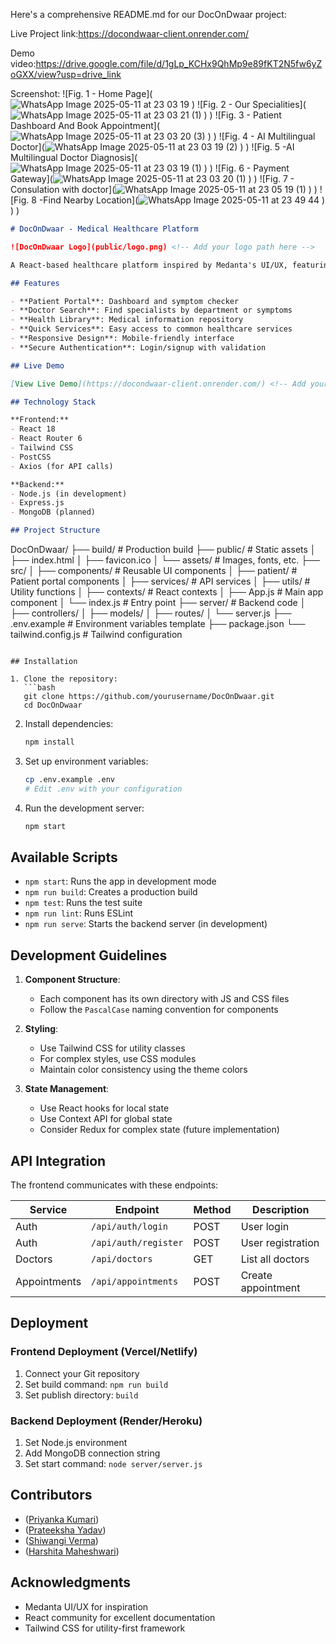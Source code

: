 Here's a comprehensive README.md for our DocOnDwaar project:

Live Project link:https://docondwaar-client.onrender.com/

Demo video:https://drive.google.com/file/d/1gLp_KCHx9QhMp9e89fKT2N5fw6yZoGXX/view?usp=drive_link

Screenshot:
![Fig. 1 - Home Page](![WhatsApp Image 2025-05-11 at 23 03 19](https://github.com/user-attachments/assets/c9bbbdd7-c152-4aef-ba14-fe887952b2b5)
)
![Fig. 2 - Our Specialities](![WhatsApp Image 2025-05-11 at 23 03 21 (1)](https://github.com/user-attachments/assets/db29240c-9530-42c9-9f7d-f1840568b06d)
)
)
![Fig. 3 - Patient Dashboard And Book Appointment](![WhatsApp Image 2025-05-11 at 23 03 20 (3)](https://github.com/user-attachments/assets/36f13bb8-74da-4bfe-abe5-9857320394fa)
)
)
![Fig. 4 - AI Multilingual Doctor](![WhatsApp Image 2025-05-11 at 23 03 19 (2)](https://github.com/user-attachments/assets/8d75de1e-541e-4a20-94af-d8bcd175126b)
)
)
![Fig. 5 -AI Multilingual Doctor Diagnosis](![WhatsApp Image 2025-05-11 at 23 03 19 (1)](https://github.com/user-attachments/assets/aa02ac54-6f02-4e49-b0c0-4b26ce5f43e4)
)
)
![Fig. 6 - Payment Gateway](![WhatsApp Image 2025-05-11 at 23 03 20 (1)](https://github.com/user-attachments/assets/73ba3c77-7ada-4d59-8f33-b575f539c980)
)
)
![Fig. 7 - Consulation with doctor](![WhatsApp Image 2025-05-11 at 23 05 19 (1)](https://github.com/user-attachments/assets/03e98fd7-b9ab-4d0a-85e5-c860d01f47dc)
)
)
![Fig. 8 -Find Nearby Location](![WhatsApp Image 2025-05-11 at 23 49 44](https://github.com/user-attachments/assets/da73a0b5-6800-4dbe-93ad-0caa2b768368)
)
)
)

```markdown
# DocOnDwaar - Medical Healthcare Platform

![DocOnDwaar Logo](public/logo.png) <!-- Add your logo path here -->

A React-based healthcare platform inspired by Medanta's UI/UX, featuring a modern red and white theme with patient-centric components and services.

## Features

- **Patient Portal**: Dashboard and symptom checker
- **Doctor Search**: Find specialists by department or symptoms
- **Health Library**: Medical information repository
- **Quick Services**: Easy access to common healthcare services
- **Responsive Design**: Mobile-friendly interface
- **Secure Authentication**: Login/signup with validation

## Live Demo

[View Live Demo](https://docondwaar-client.onrender.com/) <!-- Add your deployment URL -->

## Technology Stack

**Frontend:**
- React 18
- React Router 6
- Tailwind CSS
- PostCSS
- Axios (for API calls)

**Backend:**
- Node.js (in development)
- Express.js
- MongoDB (planned)

## Project Structure

```
DocOnDwaar/
├── build/                   # Production build
├── public/                  # Static assets
│   ├── index.html
│   ├── favicon.ico
│   └── assets/              # Images, fonts, etc.
├── src/
│   ├── components/          # Reusable UI components
│   ├── patient/             # Patient portal components
│   ├── services/            # API services
│   ├── utils/               # Utility functions
│   ├── contexts/            # React contexts
│   ├── App.js               # Main app component
│   └── index.js             # Entry point
├── server/                  # Backend code
│   ├── controllers/
│   ├── models/
│   ├── routes/
│   └── server.js
├── .env.example             # Environment variables template
├── package.json
└── tailwind.config.js       # Tailwind configuration
```

## Installation

1. Clone the repository:
   ```bash
   git clone https://github.com/yourusername/DocOnDwaar.git
   cd DocOnDwaar
   ```

2. Install dependencies:
   ```bash
   npm install
   ```

3. Set up environment variables:
   ```bash
   cp .env.example .env
   # Edit .env with your configuration
   ```

4. Run the development server:
   ```bash
   npm start
   ```

## Available Scripts

- `npm start`: Runs the app in development mode
- `npm run build`: Creates a production build
- `npm test`: Runs the test suite
- `npm run lint`: Runs ESLint
- `npm run serve`: Starts the backend server (in development)

## Development Guidelines

1. **Component Structure**:
   - Each component has its own directory with JS and CSS files
   - Follow the `PascalCase` naming convention for components

2. **Styling**:
   - Use Tailwind CSS for utility classes
   - For complex styles, use CSS modules
   - Maintain color consistency using the theme colors

3. **State Management**:
   - Use React hooks for local state
   - Use Context API for global state
   - Consider Redux for complex state (future implementation)

## API Integration

The frontend communicates with these endpoints:

| Service | Endpoint | Method | Description |
|---------|----------|--------|-------------|
| Auth | `/api/auth/login` | POST | User login |
| Auth | `/api/auth/register` | POST | User registration |
| Doctors | `/api/doctors` | GET | List all doctors |
| Appointments | `/api/appointments` | POST | Create appointment |

## Deployment

### Frontend Deployment (Vercel/Netlify)
1. Connect your Git repository
2. Set build command: `npm run build`
3. Set publish directory: `build`

### Backend Deployment (Render/Heroku)
1. Set Node.js environment
2. Add MongoDB connection string
3. Set start command: `node server/server.js`

## Contributors

- ([Priyanka Kumari](https://github.com/11PRIA))
- ([Prateeksha Yadav](https://github.com/prateeksha-yadav))
- ([Shiwangi Verma](https://github.com/Sh1wang1))
- ([Harshita Maheshwari](https://github.com/harshitamaheshwari123))

## Acknowledgments

- Medanta UI/UX for inspiration
- React community for excellent documentation
- Tailwind CSS for utility-first framework
```

